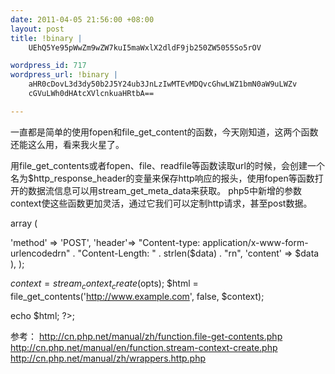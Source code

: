 ```yaml
--- 
date: 2011-04-05 21:56:00 +08:00
layout: post
title: !binary |
    UEhQ5Ye95pWwZm9wZW7kuI5maWxlX2dldF9jb250ZW5055So5rOV

wordpress_id: 717
wordpress_url: !binary |
    aHR0cDovL3d3dy50b2J5Y24ub3JnLzIwMTEvMDQvcGhwLWZ1bmN0aW9uLWZv
    cGVuLWh0dHAtcXVlcnkuaHRtbA==

---
```

一直都是简单的使用fopen和file_get_content的函数，今天刚知道，这两个函数还能这么用，看来我火星了。

用file_get_contents或者fopen、file、readfile等函数读取url的时候，会创建一个名为$http_response_header的变量来保存http响应的报头，使用fopen等函数打开的数据流信息可以用stream_get_meta_data来获取。
php5中新增的参数context使这些函数更加灵活，通过它我们可以定制http请求，甚至post数据。

<?php $html = file_get_contents('http://www.example.com/');
print_r($http_response_header); 
// or 
$fp = fopen('http://www.example.com/', 'r'); 
print_r(stream_get_meta_data($fp)); 
fclose($fp); 
?>



<?php $data = array ('foo' =&gt; 'bar');
$data = http_build_query($data);

$opts = array (
'http' ?> array (
'method' => 'POST',
'header'=> "Content-type: application/x-www-form-urlencodedrn" .
"Content-Length: " . strlen($data) . "rn",
'content' => $data
),
);

$context = stream_context_create($opts);
$html = file_get_contents('http://www.example.com', false, $context);

echo $html;
?>;

参考：
http://cn.php.net/manual/zh/function.file-get-contents.php
http://cn.php.net/manual/en/function.stream-context-create.php
http://cn.php.net/manual/zh/wrappers.http.php
